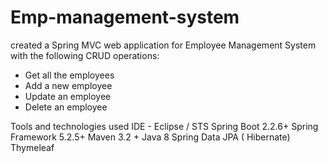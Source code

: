 # Emp-management-system

 created a Spring MVC web application for Employee Management System with the following CRUD operations:
- Get all the employees
- Add a new employee
- Update an employee
- Delete an employee

Tools and technologies used
IDE - Eclipse / STS
Spring Boot 2.2.6+
Spring Framework 5.2.5+
Maven 3.2 +
Java 8
Spring Data JPA ( Hibernate)
Thymeleaf
